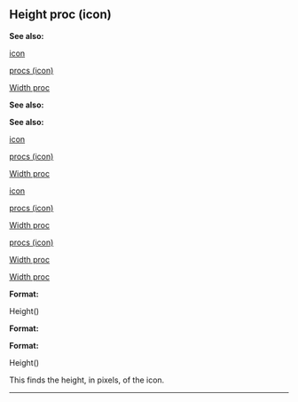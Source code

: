 

 Height proc (icon)
--------------------




**See also:** 


[icon](#/icon) 

[procs (icon)](#/icon/proc) 

[Width proc](#/icon/proc/Width) 





**See also:** 

**See also:**

[icon](#/icon) 

[procs (icon)](#/icon/proc) 

[Width proc](#/icon/proc/Width) 



[icon](#/icon)

[procs (icon)](#/icon/proc) 

[Width proc](#/icon/proc/Width) 


[procs (icon)](#/icon/proc)

[Width proc](#/icon/proc/Width) 

[Width proc](#/icon/proc/Width)


**Format:** 


 Height()
 


**Format:** 

**Format:**

 Height()


 This finds the height, in pixels, of the icon.





---


